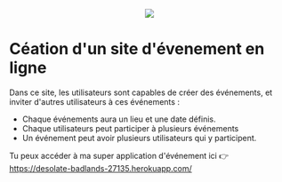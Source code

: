 <p align="center"> <img src="https://upload.wikimedia.org/wikipedia/commons/thumb/6/62/Ruby_On_Rails_Logo.svg/200px-Ruby_On_Rails_Logo.svg.png" target="_blank"> </p>

# Céation d'un site d'évenement en ligne 

Dans ce site, les utilisateurs sont capables de créer des événements, et inviter d'autres utilisateurs à ces événements : 

- Chaque événements aura un lieu et une date définis.
- Chaque utilisateurs peut participer à plusieurs événements
- Un événement peut avoir plusieurs utilisateurs qui y participent.

Tu peux accéder à ma super application d'événement ici :point_right: https://desolate-badlands-27135.herokuapp.com/
